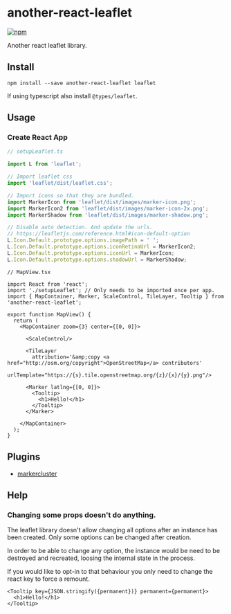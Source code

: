 # another-react-leaflet

[![npm](https://img.shields.io/npm/v/another-react-leaflet)](https://www.npmjs.com/package/another-react-leaflet)

Another react leaflet library.


## Install

`npm install --save another-react-leaflet leaflet`

If using typescript also install `@types/leaflet`.


## Usage

### Create React App

```ts
// setupLeaflet.ts

import L from 'leaflet';

// Import leaflet css
import 'leaflet/dist/leaflet.css';

// Import icons so that they are bundled.
import MarkerIcon from 'leaflet/dist/images/marker-icon.png';
import MarkerIcon2 from 'leaflet/dist/images/marker-icon-2x.png';
import MarkerShadow from 'leaflet/dist/images/marker-shadow.png';

// Disable auto detection. And update the urls.
// https://leafletjs.com/reference.html#icon-default-option
L.Icon.Default.prototype.options.imagePath = ' ';
L.Icon.Default.prototype.options.iconRetinaUrl = MarkerIcon2;
L.Icon.Default.prototype.options.iconUrl = MarkerIcon;
L.Icon.Default.prototype.options.shadowUrl = MarkerShadow;
```

```tsx
// MapView.tsx

import React from 'react';
import './setupLeaflet'; // Only needs to be imported once per app.
import { MapContainer, Marker, ScaleControl, TileLayer, Tooltip } from 'another-react-leaflet';

export function MapView() {
  return (
    <MapContainer zoom={3} center={[0, 0]}>

      <ScaleControl/>
      
      <TileLayer
        attribution='&amp;copy <a href="http://osm.org/copyright">OpenStreetMap</a> contributors'
        urlTemplate="https://{s}.tile.openstreetmap.org/{z}/{x}/{y}.png"/>

      <Marker latlng={[0, 0]}>
        <Tooltip>
          <h1>Hello!</h1>
        </Tooltip>
      </Marker>

    </MapContainer>
  );
}
```

## Plugins

 * [markercluster](https://github.com/mrxdst/another-react-leaflet/tree/master/packages/markercluster)

## Help

### Changing some props doesn't do anything.

The leaflet library doesn't allow changing all options after an instance has been created. Only some options can be changed after creation.

In order to be able to change any option, the instance would be need to be destroyed and recreated, loosing the internal state in the process.

If you would like to opt-in to that behaviour you only need to change the react key to force a remount.

```tsx
<Tooltip key={JSON.stringify({permanent})} permanent={permanent}>
  <h1>Hello!</h1>
</Tooltip>
```